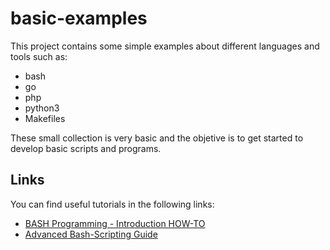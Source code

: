 # basic-examples

This project contains some simple examples about different languages and tools
such as:

- bash
- go
- php
- python3
- Makefiles

These small collection is very basic and the objetive is to get started to
develop basic scripts and programs.

## Links

You can find useful tutorials in the following links:

  * [BASH Programming - Introduction HOW-TO](http://tldp.org/HOWTO/Bash-Prog-Intro-HOWTO.html)
  * [Advanced Bash-Scripting Guide](http://www.tldp.org/LDP/abs/html/)
